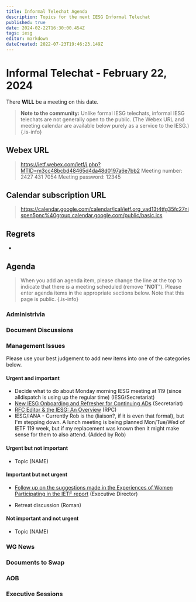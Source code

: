 ```yaml
---
title: Informal Telechat Agenda
description: Topics for the next IESG Informal Telechat
published: true
date: 2024-02-22T16:30:00.454Z
tags: iesg
editor: markdown
dateCreated: 2022-07-23T19:46:23.149Z
---
```


# Informal Telechat - February 22, 2024 

 There **WILL** be a meeting on this date.

> **Note to the community:** Unlike formal IESG telechats, informal IESG telechats are not generally open to the public. (The Webex URL and meeting calendar are available below purely as a service to the IESG.)
{.is-info}


## Webex URL

> https://ietf.webex.com/ietf/j.php?MTID=m3cc48bcbd48465d4da48d0197a6e7bb2
Meeting number: 2427 431 7054
Meeting password: 12345 

## Calendar subscription URL

> https://calendar.google.com/calendar/ical/ietf.org_vad13t4tfg35fc27nispen5pnc%40group.calendar.google.com/public/basic.ics


## Regrets

* 

## Agenda

> When you add an agenda item, please change the line at the top to indicate that there *is* a meeting scheduled (remove "**NOT**"). Please enter agenda items in the appropriate sections below.
Note that this page is public.
{.is-info}

### Administrivia

### Document Discussions

### Management Issues

Please use your best judgement to add new items into one of the categories below.

#### Urgent and important

* Decide what to do about Monday morning IESG meeting at 119 (since alldispatch is using up the regular time) (IESG/Secretariat)
* [New IESG Onboarding and Refresher for Continuing ADs](https://docs.google.com/presentation/d/1_yBYzHrX54emGmcZJETUlMkDM6fBw6S1A1I4EIP_omY/edit?usp=sharing) (Secretariat)
* [RFC Editor & the IESG: An Overview](https://docs.google.com/presentation/d/18Qvq3UgUwA-HHCWXSkbTQsReo6-zEfM0iCkQWyjLsrw/edit#slide=id.p1) (RPC)
* IESG/IANA - Currently Rob is the (liaison?, if it is even that formal), but I'm stepping down.  A lunch meeting is being planned Mon/Tue/Wed of IETF 119 week, but if my replacement was known then it might make sense for them to also attend. (Added by Rob)

#### Urgent but not important

* Topic (NAME)

#### Important but not urgent

* [Follow up on the suggestions made in the Experiences of Women Participating in the IETF report](https://trello.com/b/YBXUa03G/impact-effort-matrix-experiences-of-women-at-ietf) (Executive Director)

* Retreat discussion (Roman)
#### Not important and not urgent

* Topic (NAME)

### WG News 

### Documents to Swap 

### AOB

### Executive Sessions

